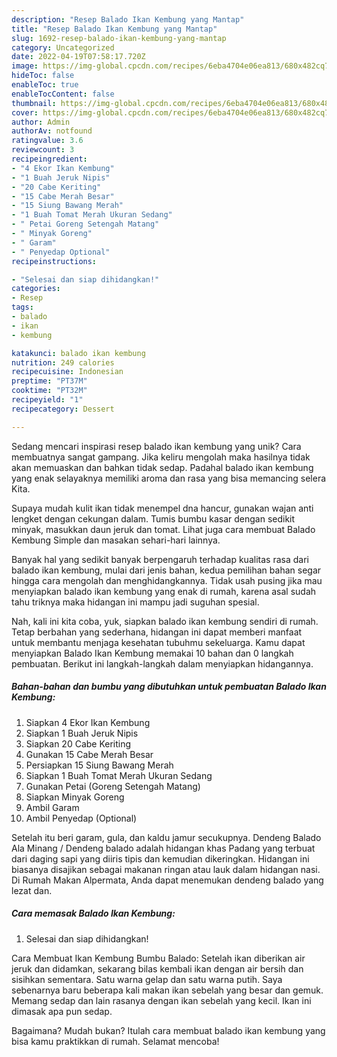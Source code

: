 ```yaml
---
description: "Resep Balado Ikan Kembung yang Mantap"
title: "Resep Balado Ikan Kembung yang Mantap"
slug: 1692-resep-balado-ikan-kembung-yang-mantap
category: Uncategorized
date: 2022-04-19T07:58:17.720Z
image: https://img-global.cpcdn.com/recipes/6eba4704e06ea813/680x482cq70/balado-ikan-kembung-foto-resep-utama.jpg
hideToc: false
enableToc: true
enableTocContent: false
thumbnail: https://img-global.cpcdn.com/recipes/6eba4704e06ea813/680x482cq70/balado-ikan-kembung-foto-resep-utama.jpg
cover: https://img-global.cpcdn.com/recipes/6eba4704e06ea813/680x482cq70/balado-ikan-kembung-foto-resep-utama.jpg
author: Admin
authorAv: notfound
ratingvalue: 3.6
reviewcount: 3
recipeingredient:
- "4 Ekor Ikan Kembung"
- "1 Buah Jeruk Nipis"
- "20 Cabe Keriting"
- "15 Cabe Merah Besar"
- "15 Siung Bawang Merah"
- "1 Buah Tomat Merah Ukuran Sedang"
- " Petai Goreng Setengah Matang"
- " Minyak Goreng"
- " Garam"
- " Penyedap Optional"
recipeinstructions:

- "Selesai dan siap dihidangkan!"
categories:
- Resep
tags:
- balado
- ikan
- kembung

katakunci: balado ikan kembung 
nutrition: 249 calories
recipecuisine: Indonesian
preptime: "PT37M"
cooktime: "PT32M"
recipeyield: "1"
recipecategory: Dessert

---
```





Sedang mencari inspirasi resep balado ikan kembung yang unik? Cara membuatnya sangat gampang. Jika keliru mengolah maka hasilnya tidak akan memuaskan dan bahkan tidak sedap. Padahal balado ikan kembung yang enak selayaknya memiliki aroma dan rasa yang bisa memancing selera Kita.





Supaya mudah kulit ikan tidak menempel dna hancur, gunakan wajan anti lengket dengan cekungan dalam. Tumis bumbu kasar dengan sedikit minyak, masukkan daun jeruk dan tomat. Lihat juga cara membuat Balado Kembung Simple dan masakan sehari-hari lainnya.

Banyak hal yang sedikit banyak berpengaruh terhadap kualitas rasa dari balado ikan kembung, mulai dari jenis bahan, kedua pemilihan bahan segar hingga cara mengolah dan menghidangkannya. Tidak usah pusing jika mau menyiapkan balado ikan kembung yang enak di rumah, karena asal sudah tahu triknya maka hidangan ini mampu jadi suguhan spesial.






Nah, kali ini kita coba, yuk, siapkan balado ikan kembung sendiri di rumah. Tetap berbahan yang sederhana, hidangan ini dapat memberi manfaat untuk membantu menjaga kesehatan tubuhmu sekeluarga. Kamu dapat menyiapkan Balado Ikan Kembung memakai 10 bahan dan 0 langkah pembuatan. Berikut ini langkah-langkah dalam menyiapkan hidangannya.

<!--inarticleads1-->

##### Bahan-bahan dan bumbu yang dibutuhkan untuk pembuatan Balado Ikan Kembung:

1. Siapkan 4 Ekor Ikan Kembung
1. Siapkan 1 Buah Jeruk Nipis
1. Siapkan 20 Cabe Keriting
1. Gunakan 15 Cabe Merah Besar
1. Persiapkan 15 Siung Bawang Merah
1. Siapkan 1 Buah Tomat Merah Ukuran Sedang
1. Gunakan  Petai (Goreng Setengah Matang)
1. Siapkan  Minyak Goreng
1. Ambil  Garam
1. Ambil  Penyedap (Optional)


Setelah itu beri garam, gula, dan kaldu jamur secukupnya. Dendeng Balado Ala Minang / Dendeng balado adalah hidangan khas Padang yang terbuat dari daging sapi yang diiris tipis dan kemudian dikeringkan. Hidangan ini biasanya disajikan sebagai makanan ringan atau lauk dalam hidangan nasi. Di Rumah Makan Alpermata, Anda dapat menemukan dendeng balado yang lezat dan. 

<!--inarticleads2-->

##### Cara memasak Balado Ikan Kembung:


1. Selesai dan siap dihidangkan!

Cara Membuat Ikan Kembung Bumbu Balado: Setelah ikan diberikan air jeruk dan didamkan, sekarang bilas kembali ikan dengan air bersih dan sisihkan sementara. Satu warna gelap dan satu warna putih. Saya sebenarnya baru beberapa kali makan ikan sebelah yang besar dan gemuk. Memang sedap dan lain rasanya dengan ikan sebelah yang kecil. Ikan ini dimasak apa pun sedap. 

Bagaimana? Mudah bukan? Itulah cara membuat balado ikan kembung yang bisa kamu praktikkan di rumah. Selamat mencoba!
